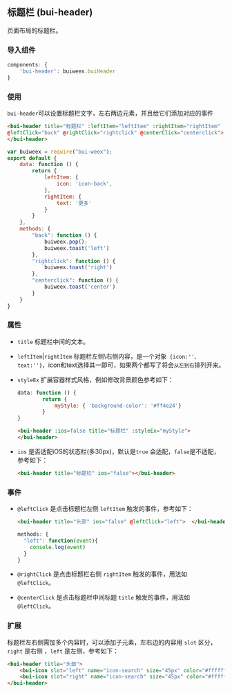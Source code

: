 ## 标题栏 \(bui-header\)

页面布局的标题栏。
### 导入组件

```javascript
components: {
    'bui-header': buiweex.buiHeader
}
```

### 使用

`bui-header`可以设置标题栏文字，左右两边元素，并且给它们添加对应的事件

```html
<bui-header title="标题栏" :leftItem="leftItem" :rightItem="rightItem" 
@leftClick="back" @rightClick="rightclick" @centerClick="centerclick">
</bui-header>
```

```javascript
var buiweex = require("bui-weex");
export default {
    data: function () {
        return {
            leftItem: {
                icon: 'icon-back',
            },
            rightItem: {
                text: '更多'
            }
        }
    },
    methods: {
        "back": function () {
            buiweex.pop();
            buiweex.toast('left')
        },
        "rightclick": function () {
            buiweex.toast('right')
        },
        "centerclick": function () {
            buiweex.toast('center')
        }
    }
}

```

### 属性

* `title` 标题栏中间的文本。
* `leftItem`|`rightItem` 标题栏左侧\右侧内容，是一个对象` {icon:''、 text:''}`，icon和text选择其一即可，如果两个都写了将会`从左到右`排列开来。
* `styleEx` 扩展容器样式风格，例如修改背景颜色参考如下：

	```javascript
	data: function () {
	        return {
	            myStyle: { 'background-color': '#ff4e24'}
	        }
	}
	```
	```html
	<bui-header :ios=false title="标题栏" :styleEx="myStyle">
    </bui-header>
	
	```

* `ios` 是否适配iOS的状态栏(多30px)，默认是`true` 会适配，`false`是不适配，参考如下：

  ```html
  <bui-header title="标题栏" ios="false"></bui-header>
  ```

### 事件

* `@leftClick` 是点击标题栏左侧 `leftItem` 触发的事件，参考如下：

  ```html
  <bui-header title="头部" ios="false" @leftClick="left">  </bui-header>
  ```

  ```javascript
  methods: {
    "left": function(event){
      console.log(event)
    }
  }
  ```

* `@rightClick` 是点击标题栏右侧 `rightItem` 触发的事件，用法如 `@leftClick`。

* `@centerClick` 是点击标题栏中间标题 `title` 触发的事件，用法如 `@leftClick`。

### 扩展

标题栏左右侧需加多个内容时，可以添加子元素，左右边的内容用 `slot` 区分，`right` 是右侧 ，`left` 是左侧，参考如下：

```html
<bui-header title="头部">
    <bui-icon slot="left" name="icon-search" size="45px" color="#ffffff" class="pdl10"></bui-icon>
    <bui-icon slot="right" name="icon-search" size="45px" color="#ffffff" class="pdl10"></bui-icon>
</bui-header>
```



